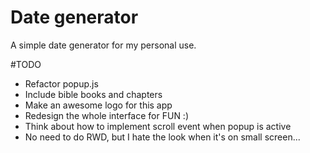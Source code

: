 # Date generator
A simple date generator for my personal use.

#TODO
- Refactor popup.js
- Include bible books and chapters
- Make an awesome logo for this app
- Redesign the whole interface for FUN :)
- Think about how to implement scroll event when popup is active
- No need to do RWD, but I hate the look when it's on small screen...